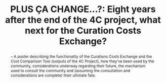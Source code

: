 ---
abstract: – A poster describing the functionality of the Curations Costs Exchange
  and the Cost Comparison Tool (outputs of the 4C Project), how they’ve been used
  by the community, considerations underway regarding their future, the mechanism
  used to consult the community and (assuming the consultation and considerations
  are complete) their ultimate fate.
creators:
- Stokes, Paul
- Middleton, Sarah
date: null
document_url: https://www.ideals.illinois.edu/items/128271/bitstreams/428907/data.pdf
grand_parent: iPRES
institutions: []
keywords:
- 4c project
- sustainability
- community consultation
- ccex
- cct
landing_page_url: https://hdl.handle.net/2142/121067
language: eng
layout: publication
license: CC-BY 4.0 International
notes_url: null
parent: iPRES 2023
presentation_url: null
publication_type: unknown
size: null
source_name: iPRES
title: 'PLUS ÇA CHANGE…?: Eight years after the end of the 4C project, what next for
  the Curation Costs Exchange?'
year: 2023
---